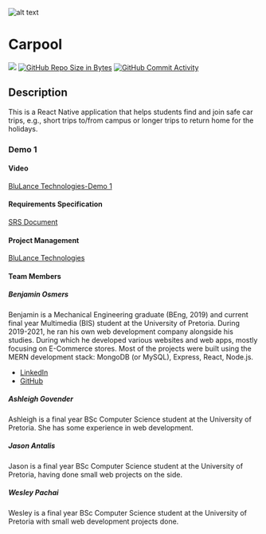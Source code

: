 ![alt text](https://github.com/COS301-SE-2022/Carpool/blob/main/Asset%203%404x.png)

# Carpool

[![](https://github.com/COS301-SE-2022/Carpool/actions/workflows/index.yml/badge.svg)](https://github.com/COS-301/graduates/actions/workflows/index.yml)
[![GitHub Repo Size in Bytes](https://img.shields.io/github/languages/code-size/COS301-SE-2022/Carpool)](https://github.com/COS301-SE-2022/Carpool)
[![GitHub Commit Activity](https://img.shields.io/github/commit-activity/w/COS301-SE-2022/Carpool)](https://github.com/COS301-SE-2022/Carpool)

## Description

This is a React Native application that helps students find and join safe car trips, e.g., short trips to/from campus or longer trips to return home for the holidays.

### Demo 1

#### Video

[BluLance Technologies-Demo 1]()

#### Requirements Specification

[SRS Document](https://drive.google.com/file/d/1ekFqTZmof5iJyZ1Du5e16v480FMoTlUG/view?usp=sharing)

#### Project Management

[BluLance Technologies](https://sharing.clickup.com/37420985/b/h/5-109399496-2/b7d190b78a422b1)

#### Team Members

##### Benjamin Osmers

Benjamin is a Mechanical Engineering graduate (BEng, 2019) and current final year Multimedia (BIS) student at the University of Pretoria. During 2019-2021, he ran his own web development company alongside his studies. During which he developed various websites and web apps, mostly focusing on E-Commerce stores. Most of the projects were built using the MERN development stack: MongoDB (or MySQL), Express, React, Node.js.

- [LinkedIn]()
- [GitHub]()

##### Ashleigh Govender

Ashleigh is a final year BSc Computer Science student at the University of Pretoria. She has some experience in web development.

##### Jason Antalis

Jason is a final year BSc Computer Science student at the University of Pretoria, having done small web projects on the side.

##### Wesley Pachai

Wesley is a final year BSc Computer Science student at the University of Pretoria with small web development projects done.
